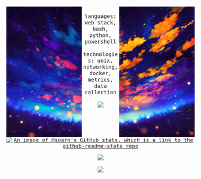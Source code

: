 <!--
This profile was inspired by @philhk:
https://github.com/philhk
Photos were sliced by:
https://splitter.imageonline.co/
-->
<div align="center">
  <p float="left">
    <img src="/images/1.png" height="350" align="left">
    <img src="/images/2.png" height="350" align="right">
  </p>
  <div align="center">
    <samp>
      <br> languages: web stack, bash, python, powershell
      <br>
      <br> technologies: unix, networking, docker, metrics, data collection
      <br>
      <br>
      <img width="100px" src="https://komarev.com/ghpvc/?username=soarn&color=FFC832&style=flat-square&abbreviated=true" />
      <br>
      <br>
      <a href="https://github.com/anuraghazra/github-readme-stats"><img align="center" src="https://github-readme-stats.vercel.app/api?username=soarn&show_icons=true&theme=outrun&bg_color=00000000&border_radius=15&hide_border=true&title_color=FFC832" alt="An image of @soarn's GitHub stats, which is a link to the github-readme-stats repo" width="340" /> </a>
    </samp>
  </div>
<!--   <br>
  <br>
   <a href="https://skillicons.dev">
    <img src="https://skillicons.dev/icons?i=js,html,css,python,flask,powershell,bash,prometheus,grafana,aws,docker" />
  </a> -->
<!--   <br>
  <br> -->
<!--   <img width="100px" src="https://komarev.com/ghpvc/?username=soarn&color=FFC832&style=flat-square&abbreviated=true" /> -->
<!--   <br>
  <br>
  <br> -->
<!--   <a href="https://github.com/anuraghazra/github-readme-stats"><img align="center" src="https://github-readme-stats.vercel.app/api?username=soarn&show_icons=true&theme=outrun&bg_color=00000000&border_radius=15&hide_border=true&title_color=FFC832" alt="An image of @soarn's GitHub stats, which is a link to the github-readme-stats repo" width="340" /> </a> -->
<!--    <a href="https://holopin.io/@soarn"><img align="center" src="https://holopin.me/soarn" alt="An image of @soarn's Holopin badges, which is a link to view their full Holopin profile" width="400"/> </a> -->
</div>
<div>
  <p align="center">
    <a href="https://skillicons.dev">
      <img src="https://skillicons.dev/icons?i=js,html,css,python,flask,powershell,bash,prometheus,grafana,aws,docker" />
    </a>
  </p>
</div>
<div>
  <p align="center">
    <a href="https://osu.ppy.sh/u/soarn">
      <img src="https://osu-sig.vercel.app/card?user=soarn&mode=mania&lang=en&animation=true&hue=125&mini=true" />
    </a>
  </p>
</div>
<!--
<picture>
  <source media="(prefers-color-scheme: dark)" srcset="https://raw.githubusercontent.com/soarn/soarn/output/github-contribution-grid-snake-dark.svg" />
  <source media="(prefers-color-scheme: light)" srcset="https://raw.githubusercontent.com/soarn/soarn/output/github-contribution-grid-snake.svg" />
  <img alt="github contribution grid snake animation" src="https://raw.githubusercontent.com/soarn/soarn/output/github-contribution-grid-snake.svg" />
</picture>
-->
